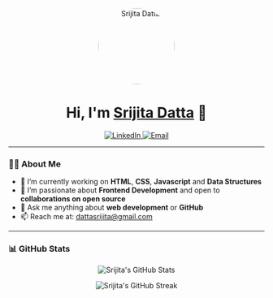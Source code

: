 <p align="center">
  <img src="https://media.licdn.com/dms/image/v2/D4D03AQF-hcrFb8ppKQ/profile-displayphoto-shrink_800_800/B4DZU5bmkrHAAg-/0/1740425293632?e=1753920000&v=beta&t=SlvB80Q0elwsZAR8f27qbHCOys8dTEOOfRAwF_gayOk" alt="Srijita Datta" width="150" style="border-radius: 50%;" />
</p>

<h1 align="center">Hi, I'm <a href="https://github.com/Srijita627">Srijita Datta</a> 👋</h1>

<p align="center">
  <a href="https://linkedin.com/in/srijita-datta-b06313318" target="_blank">
    <img alt="LinkedIn" src="https://img.shields.io/badge/LinkedIn-0A66C2?style=for-the-badge&logo=linkedin&logoColor=white" />
  </a>
  <a href="mailto:dattasrijita@gmail.com">
    <img alt="Email" src="https://img.shields.io/badge/Email-D14836?style=for-the-badge&logo=gmail&logoColor=white" />
  </a>
</p>

---

### 👩‍💻 About Me

- 🔭 I’m currently working on **HTML**, **CSS**, **Javascript** and **Data Structures**
- 🌱 I’m passionate about **Frontend Development** and open to **collaborations on open source**
- 💬 Ask me anything about **web development** or **GitHub**
- 📫 Reach me at: [dattasrijita@gmail.com](mailto:dattasrijita@gmail.com)

---

### 📊 GitHub Stats

<p align="center">
  <img src="https://github-readme-stats.vercel.app/api?username=Srijita627&show_icons=true&theme=radical" alt="Srijita's GitHub Stats" />
</p>

<p align="center">
  <img src="https://github-readme-streak-stats.herokuapp.com/?user=Srijita627&theme=radical" alt="Srijita's GitHub Streak" />
</p>
